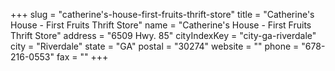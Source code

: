 +++
slug = "catherine's-house-first-fruits-thrift-store"
title = "Catherine's House - First Fruits Thrift Store"
name = "Catherine's House - First Fruits Thrift Store"
address = "6509 Hwy. 85"
cityIndexKey = "city-ga-riverdale"
city = "Riverdale"
state = "GA"
postal = "30274"
website = ""
phone = "678-216-0553"
fax = ""
+++
